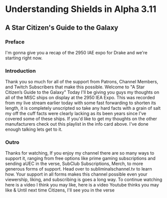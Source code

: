 # Understanding Shields in Alpha 3.11
## A Star Citizen's Guide to the Galaxy

### Preface
I'm gonna give you a recap of the 2950 IAE expo for Drake and we're starting right now.

### Introduction
Thank you so much for all of the support from Patrons, Channel Members, and Twitch Subscribers that make this possible. Welcome to "A Star Citizen’s Guide to the Galaxy" Today I'll be giving you guys my thoughts on all of the MISC ships on display at the 2950 IEA Expo. This was recorded from my live stream earlier today with some fast forwarding to shorten its length, it is completely unscripted so take any hard facts with a grain of salt my off the cuff facts were clearly lacking as its been years since I've covered some of these ships. If you'd like to get my thoughts on the other manufacturers check out this playlist in the info card above. I've done enough talking lets get to it.

### Outro
Thanks for watching, If you enjoy my channel there are so many ways to support it, ranging from free options like prime gaming subscriptions and sending aUEC in the verse, SubClub Subscriptions, Merch, to more generous forms of support. Head over to subliminalschannel.tv to learn how. Your support in all forms makes this channel possible even your viewership, liking, and subscribing is goes a long way. To continue watching here is a video I think you may like, here is a video Youtube thinks you may like & Until next time Citizens, I'll see you in the verse  
